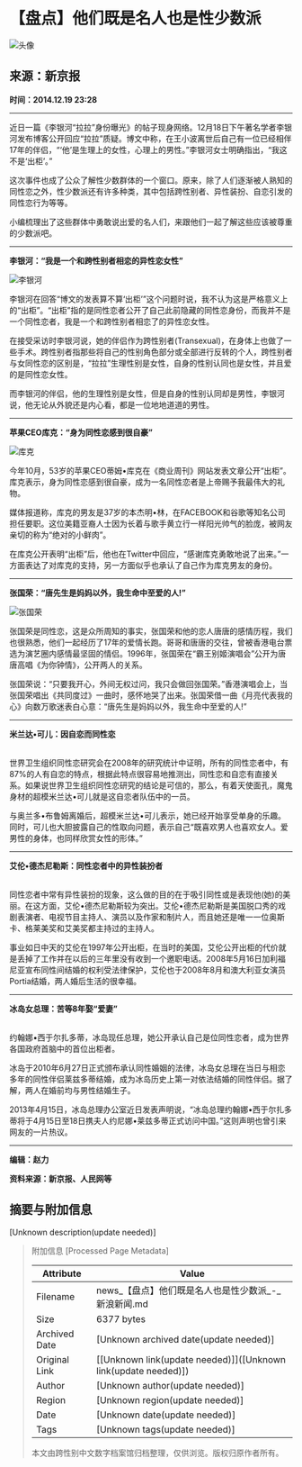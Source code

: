 # 【盘点】他们既是名人也是性少数派

![头像](//n.sinaimg.cn/default/622af858/20181010/default_avatar.jpg)

## 来源：新京报

**时间：2014.12.19 23:28**

---

近日一篇《李银河“拉拉”身份曝光》的帖子现身网络。12月18日下午著名学者李银河发布博客公开回应“拉拉”质疑。博文中称，在王小波离世后自己有一位已经相伴17年的伴侣，“‘他’是生理上的女性，心理上的男性。”李银河女士明确指出，“我这不是‘出柜’。”

这次事件也成了公众了解性少数群体的一个窗口。原来，除了人们逐渐被人熟知的同性恋之外，性少数派还有许多种类，其中包括跨性别者、异性装扮、自恋引发的同性恋行为等等。

小编梳理出了这些群体中勇敢说出爱的名人们，来跟他们一起了解这些应该被尊重的少数派吧。

---

**李银河：“我是一个和跨性别者相恋的异性恋女性”**

![李银河](//www.sinaimg.cn/dy/c/2014-12-19/1419002921_TgWeDS.jpg)

李银河在回答“博文的发表算不算‘出柜’”这个问题时说，我不认为这是严格意义上的“出柜”。“出柜”指的是同性恋者公开了自己此前隐藏的同性恋身份，而我并不是一个同性恋者，我是一个和跨性别者相恋了的异性恋女性。

在接受采访时李银河说，她的伴侣作为跨性别者(Transexual)，在身体上也做了一些手术。跨性别者指那些将自己的性别角色部分或全部进行反转的个人，跨性别者与女同性恋的区别是，“拉拉”生理性别是女性，自身的性别认同也是女性，并且爱的是同性恋女性。

而李银河的伴侣，他的生理性别是女性，但是自身的性别认同却是男性，李银河说，他无论从外貌还是内心看，都是一位地地道道的男性。

---

**苹果CEO库克：“身为同性恋感到很自豪”**

![库克](//www.sinaimg.cn/dy/c/2014-12-19/1419002921_EM54bi.jpg)

今年10月，53岁的苹果CEO蒂姆•库克在《商业周刊》网站发表文章公开“出柜”。库克表示，身为同性恋感到很自豪，成为一名同性恋者是上帝赐予我最伟大的礼物。

媒体报道称，库克的男友是37岁的本杰明•林，在FACEBOOK和谷歌等知名公司担任要职。这位美籍亚裔人士因为长着与歌手黄立行一样阳光帅气的脸庞，被网友亲切的称为“绝对的小鲜肉”。

在库克公开表明“出柜”后，他也在Twitter中回应，“感谢库克勇敢地说了出来。”一方面表达了对库克的支持，另一方面似乎也承认了自己作为库克男友的身份。

---

**张国荣：“唐先生是妈妈以外，我生命中至爱的人!”**

![张国荣](//www.sinaimg.cn/dy/c/2014-12-19/1419002921_ftK5TH.jpg)

张国荣是同性恋，这是众所周知的事实，张国荣和他的恋人唐唐的感情历程，我们也很熟悉，他们一起经历了17年的爱情长跑。哥哥和唐唐的交往，曾被香港电台票选为演艺圈内感情最坚固的情侣。1996年，张国荣在“霸王别姬演唱会”公开为唐唐高唱《为你钟情》，公开两人的关系。

张国荣说：“只要我开心，外间无权过问，我只会做回张国荣。”香港演唱会上，当张国荣唱出《共同度过》一曲时，感怀地哭了出来。张国荣借一曲《月亮代表我的心》向数万歌迷表白心意：“唐先生是妈妈以外，我生命中至爱的人!”

---

**米兰达•可儿：因自恋而同性恋**

![米兰达•可儿](data:image/png;base64,iVBORw0KGgoAAAANSUhEUgAAAAQAAAADAQMAAACOOjyFAAAAA1BMVEUAAACnej3aAAAAAXRSTlMAQObYZgAAAApJREFUCNdjAAMAAAYAAegKKqQAAAAASUVORK5CYII=)

世界卫生组织同性恋研究会在2008年的研究统计中证明，所有的同性恋者中，有87%的人有自恋的特点，根据此特点很容易地推测出，同性恋和自恋有直接关系。如果说世界卫生组织同性恋研究的结论是可信的，那么，有着天使面孔，魔鬼身材的超模米兰达•可儿就是这自恋者队伍中的一员。

与奥兰多•布鲁姆离婚后，超模米兰达•可儿表示，她已经开始享受单身的乐趣。同时，可儿也大胆披露自己的性取向问题，表示自己“既喜欢男人也喜欢女人。爱男性的身体，也同样欣赏女性的形体。”

---

**艾伦•德杰尼勒斯：同性恋者中的异性装扮者**

![艾伦•德杰尼勒斯](data:image/png;base64,iVBORw0KGgoAAAANSUhEUgAAAAQAAAADAQMAAACOOjyFAAAAA1BMVEUAAACnej3aAAAAAXRSTlMAQObYZgAAAApJREFUCNdjAAMAAAYAAegKKqQAAAAASUVORK5CYII=)

同性恋者中常有异性装扮的现象，这么做的目的在于吸引同性或是表现他(她)的美丽。在这方面，艾伦•德杰尼勒斯较为突出。艾伦•德杰尼勒斯是美国脱口秀的戏剧表演者、电视节目主持人、演员以及作家和制片人，而且她还是唯一一位奥斯卡、格莱美奖和艾美奖都主持过的主持人。

事业如日中天的艾伦在1997年公开出柜，在当时的美国，艾伦公开出柜的代价就是丢掉了工作并在以后的三年里没有收到一个邀职电话。2008年5月16日加利福尼亚宣布同性间结婚的权利受法律保护，艾伦也于2008年8月和澳大利亚女演员Portia结婚，两人婚后生活的很幸福。

---

**冰岛女总理：苦等8年娶“爱妻”**

![冰岛女总理](data:image/png;base64,iVBORw0KGgoAAAANSUhEUgAAAAQAAAADAQMAAACOOjyFAAAAA1BMVEUAAACnej3aAAAAAXRSTlMAQObYZgAAAApJREFUCNdjAAMAAAYAAegKKqQAAAAASUVORK5CYII=)

约翰娜•西于尔扎多蒂，冰岛现任总理，她公开承认自己是位同性恋者，成为世界各国政府首脑中的首位出柜者。

冰岛于2010年6月27日正式颁布承认同性婚姻的法律，冰岛女总理在当日与相恋多年的同性伴侣莱兹多蒂结婚，成为冰岛历史上第一对依法结婚的同性伴侣。据了解，两人在婚前均与男性结婚生子。

2013年4月15日，冰岛总理办公室近日发表声明说，“冰岛总理约翰娜•西于尔扎多蒂将于4月15日至18日携夫人约尼娜•莱兹多蒂正式访问中国。”这则声明也曾引来网友的一片热议。

---

**编辑：赵力**

**资料来源：新京报、人民网等**

## 摘要与附加信息

<!-- tcd_abstract -->
[Unknown description(update needed)]
<!-- tcd_abstract_end -->

> 附加信息 [Processed Page Metadata]
>
> | Attribute       | Value                                  |
> |-----------------|----------------------------------------|
> | Filename        | news_【盘点】他们既是名人也是性少数派_-_新浪新闻.md                             |
> | Size            | 6377 bytes                           |
> | Archived Date   | [Unknown archived date(update needed)]                             |
> | Original Link   | [[Unknown link(update needed)]]([Unknown link(update needed)])                       |
> | Author          | [Unknown author(update needed)]                               |
> | Region          | [Unknown region(update needed)]                               |
> | Date            | [Unknown date(update needed)]                                 |
> | Tags            | [Unknown tags(update needed)]                                 |
>
> 本文由跨性别中文数字档案馆归档整理，仅供浏览。版权归原作者所有。
>